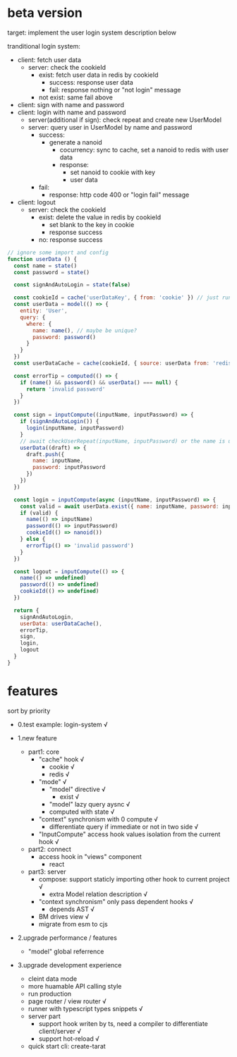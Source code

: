 # beta version

target: implement the user login system description below

tranditional login system:

- client: fetch user data
  - server: check the cookieId
    - exist: fetch user data in redis by cookieId
      - success: response user data
      - fail: response nothing or "not login" message
    - not exist: same fail above
- client: sign with name and password
- client: login with name and password
  - server(additional if sign): check repeat and create new UserModel
  - server: query user in UserModel by name and password
    - success: 
      - generate a nanoid
        - cocurrency: sync to cache, set a nanoid to redis with user data
        - response: 
          - set nanoid to cookie with key
          - user data
    - fail: 
      - response: http code 400 or "login fail" message
- client: logout
  - server: check the cookieId
    - exist: delete the value in redis by cookieId
      - set blank to the key in cookie
      - response success
    - no: response success

```javascript 
// ignore some import and config 
function userData () {
  const name = state()
  const password = state()

  const signAndAutoLogin = state(false)

  const cookieId = cache('userDataKey', { from: 'cookie' }) // just run in server because by it depends 'cookie'
  const userData = model(() => {
    entity: 'User',
    query: {
      where: {
        name: name(), // maybe be unique?
        password: password()
      }
    }
  })
  const userDataCache = cache(cookieId, { source: userData from: 'redis' }) // same above

  const errorTip = computed(() => {
    if (name() && password() && userData() === null) {
      return 'invalid password'
    }
  })

  const sign = inputCompute((inputName, inputPassword) => {
    if (signAndAutoLogin()) {
      login(inputName, inputPassword)
    }
    // await checkUserRepeat(inputName, inputPassword) or the name is unque
    userData((draft) => {
      draft.push({
        name: inputName, 
        password: inputPassword
      })
    })
  })

  const login = inputCompute(async (inputName, inputPassword) => {
    const valid = await userData.exist({ name: inputName, password: inputPassword }) // query DB
    if (valid) {
      name(() => inputName)
      password(() => inputPassword)
      cookieId(() => nanoid())
    } else {
      errorTip(() => 'invalid password')
    }
  })

  const logout = inputCompute(() => {
    name(() => undefined)
    password(() => undefined)
    cookieId(() => undefined)
  })

  return {
    signAndAutoLogin,
    userData: userDataCache(),
    errorTip,
    sign,
    login,
    logout
  }
}

```
# features

sort by priority

- 0.test example: login-system √

- 1.new feature
  - part1: core
    - "cache" hook √
      - cookie √
      - redis √
    - "mode" √
      - "model" directive √
        - exist √
      - "model" lazy query aysnc √
      - computed with state √
    - "context" synchronism with 0 compute √
      -  differentiate query if immediate or not in two side √
    - "InputCompute" access hook values isolation from the current hook √
  - part2: connect
    - access hook in "views" component
      - react
  - part3: server
    - compose: support staticly importing other hook to current project √
      - extra Model relation description √
    - "context synchronism" only pass dependent hooks √
      - depends AST √
    - BM drives view √
    - migrate from esm to cjs
- 2.upgrade performance / features
  - "model" global referrence
- 3.upgrade development experience
  - cleint data mode
  - more huamable API calling style
  - run production
  - page router / view router √
  - runner with typescript types snippets √
  - server part
    - support hook writen by ts, need a compiler to differentiate client/server √
    - support hot-reload √
  - quick start cli: create-tarat
